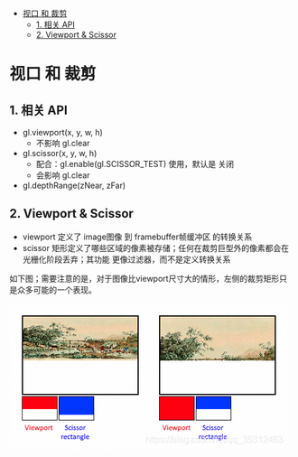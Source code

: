 - [视口 和 裁剪](#视口-和-裁剪)
  - [1. 相关 API](#1-相关-api)
  - [2. Viewport & Scissor](#2-viewport--scissor)

# 视口 和 裁剪

## 1. 相关 API

+ gl.viewport(x, y, w, h)
	- 不影响 gl.clear
+ gl.scissor(x, y, w, h)
	- 配合：gl.enable(gl.SCISSOR_TEST) 使用，默认是 关闭
	- 会影响 gl.clear
+ gl.depthRange(zNear, zFar)

## 2. Viewport & Scissor

+ viewport 定义了 image图像 到 framebuffer帧缓冲区 的转换关系
+ scissor 矩形定义了哪些区域的像素被存储；任何在裁剪巨型外的像素都会在光栅化阶段丢弃；其功能 更像过滤器，而不是定义转换关系

如下图；需要注意的是，对于图像比viewport尺寸大的情形，左侧的裁剪矩形只是众多可能的一个表现。

![](../../../img/m_6a1da7810ff2ff862507951f718fb85b_r.png)